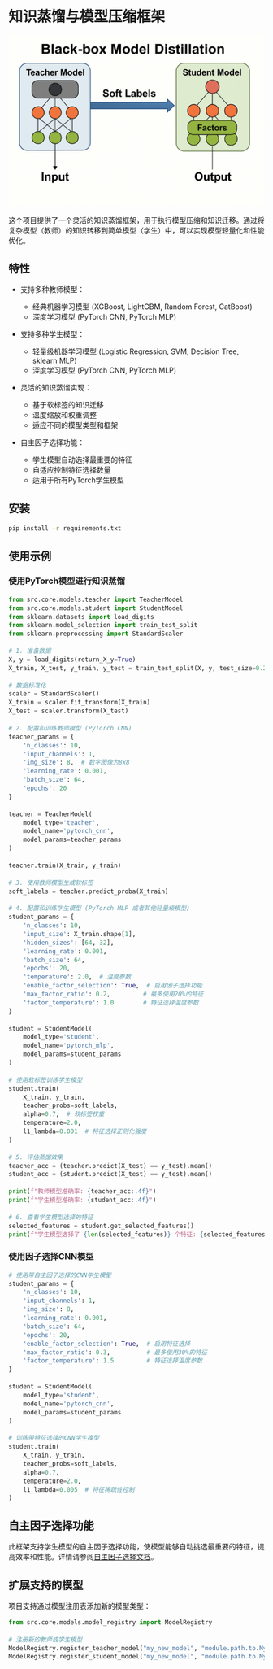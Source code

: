 # 知识蒸馏与模型压缩框架

![distill-model](./.assets/distill_model.png)

这个项目提供了一个灵活的知识蒸馏框架，用于执行模型压缩和知识迁移。通过将复杂模型（教师）的知识转移到简单模型（学生）中，可以实现模型轻量化和性能优化。

## 特性

- 支持多种教师模型：
  - 经典机器学习模型 (XGBoost, LightGBM, Random Forest, CatBoost)
  - 深度学习模型 (PyTorch CNN, PyTorch MLP)
  
- 支持多种学生模型：
  - 轻量级机器学习模型 (Logistic Regression, SVM, Decision Tree, sklearn MLP)
  - 深度学习模型 (PyTorch CNN, PyTorch MLP)

- 灵活的知识蒸馏实现：
  - 基于软标签的知识迁移
  - 温度缩放和权重调整
  - 适应不同的模型类型和框架
  
- 自主因子选择功能：
  - 学生模型自动选择最重要的特征
  - 自适应控制特征选择数量
  - 适用于所有PyTorch学生模型

## 安装

```bash
pip install -r requirements.txt
```

## 使用示例

### 使用PyTorch模型进行知识蒸馏

```python
from src.core.models.teacher import TeacherModel
from src.core.models.student import StudentModel
from sklearn.datasets import load_digits
from sklearn.model_selection import train_test_split
from sklearn.preprocessing import StandardScaler

# 1. 准备数据
X, y = load_digits(return_X_y=True)
X_train, X_test, y_train, y_test = train_test_split(X, y, test_size=0.2, random_state=42)

# 数据标准化
scaler = StandardScaler()
X_train = scaler.fit_transform(X_train)
X_test = scaler.transform(X_test)

# 2. 配置和训练教师模型 (PyTorch CNN)
teacher_params = {
    'n_classes': 10,
    'input_channels': 1,
    'img_size': 8,  # 数字图像为8x8
    'learning_rate': 0.001,
    'batch_size': 64,
    'epochs': 20
}

teacher = TeacherModel(
    model_type='teacher', 
    model_name='pytorch_cnn', 
    model_params=teacher_params
)

teacher.train(X_train, y_train)

# 3. 使用教师模型生成软标签
soft_labels = teacher.predict_proba(X_train)

# 4. 配置和训练学生模型 (PyTorch MLP 或者其他轻量级模型)
student_params = {
    'n_classes': 10,
    'input_size': X_train.shape[1],
    'hidden_sizes': [64, 32],
    'learning_rate': 0.001,
    'batch_size': 64,
    'epochs': 20,
    'temperature': 2.0,  # 温度参数
    'enable_factor_selection': True,  # 启用因子选择功能
    'max_factor_ratio': 0.2,         # 最多使用20%的特征
    'factor_temperature': 1.0        # 特征选择温度参数
}

student = StudentModel(
    model_type='student',
    model_name='pytorch_mlp',
    model_params=student_params
)

# 使用软标签训练学生模型
student.train(
    X_train, y_train, 
    teacher_probs=soft_labels, 
    alpha=0.7,  # 软标签权重
    temperature=2.0,
    l1_lambda=0.001  # 特征选择正则化强度
)

# 5. 评估蒸馏效果
teacher_acc = (teacher.predict(X_test) == y_test).mean()
student_acc = (student.predict(X_test) == y_test).mean()

print(f"教师模型准确率: {teacher_acc:.4f}")
print(f"学生模型准确率: {student_acc:.4f}")

# 6. 查看学生模型选择的特征
selected_features = student.get_selected_features()
print(f"学生模型选择了 {len(selected_features)} 个特征: {selected_features}")
```

### 使用因子选择CNN模型

```python
# 使用带自主因子选择的CNN学生模型
student_params = {
    'n_classes': 10,
    'input_channels': 1,
    'img_size': 8,
    'learning_rate': 0.001,
    'batch_size': 64,
    'epochs': 20,
    'enable_factor_selection': True,  # 启用特征选择
    'max_factor_ratio': 0.3,          # 最多使用30%的特征
    'factor_temperature': 1.5         # 特征选择温度参数
}

student = StudentModel(
    model_type='student',
    model_name='pytorch_cnn', 
    model_params=student_params
)

# 训练带特征选择的CNN学生模型
student.train(
    X_train, y_train, 
    teacher_probs=soft_labels, 
    alpha=0.7,
    temperature=2.0,
    l1_lambda=0.005  # 特征稀疏性控制
)
```

## 自主因子选择功能

此框架支持学生模型的自主因子选择功能，使模型能够自动挑选最重要的特征，提高效率和性能。详情请参阅[自主因子选择文档](docs/factor_selection.md)。

## 扩展支持的模型

项目支持通过模型注册表添加新的模型类型：

```python
from src.core.models.model_registry import ModelRegistry

# 注册新的教师或学生模型
ModelRegistry.register_teacher_model("my_new_model", "module.path.to.MyModelClass")
ModelRegistry.register_student_model("my_new_model", "module.path.to.MyModelClass")
``` 